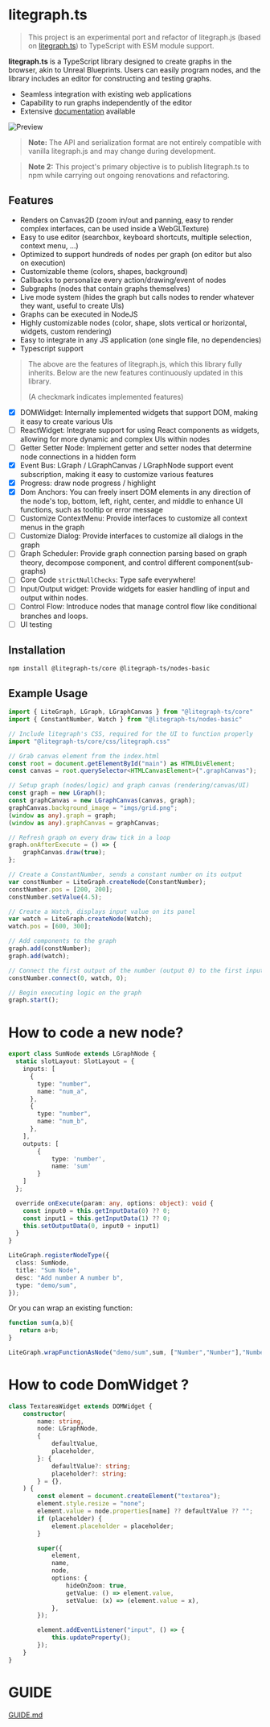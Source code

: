
# litegraph.ts

> This project is an experimental port and refactor of litegraph.js (based on [litegraph.ts](https://github.com/space-nuko/litegraph.ts)) to TypeScript with ESM module support.

**litegraph.ts** is a TypeScript library designed to create graphs in the browser, akin to Unreal Blueprints. Users can easily program nodes, and the library includes an editor for constructing and testing graphs.

- Seamless integration with existing web applications
- Capability to run graphs independently of the editor
- Extensive [documentation](https://lenml.github.io/litegraph.ts/) available

![Preview](./assets/preview.png)

> **Note:** The API and serialization format are not entirely compatible with vanilla litegraph.js and may change during development.

> **Note 2:** This project's primary objective is to publish litegraph.ts to npm while carrying out ongoing renovations and refactoring.


## Features
- Renders on Canvas2D (zoom in/out and panning, easy to render complex interfaces, can be used inside a WebGLTexture)
- Easy to use editor (searchbox, keyboard shortcuts, multiple selection, context menu, ...)
- Optimized to support hundreds of nodes per graph (on editor but also on execution)
- Customizable theme (colors, shapes, background)
- Callbacks to personalize every action/drawing/event of nodes
- Subgraphs (nodes that contain graphs themselves)
- Live mode system (hides the graph but calls nodes to render whatever they want, useful to create UIs)
- Graphs can be executed in NodeJS
- Highly customizable nodes (color, shape, slots vertical or horizontal, widgets, custom rendering)
- Easy to integrate in any JS application (one single file, no dependencies)
- Typescript support

> The above are the features of litegraph.js, which this library fully inherits. Below are the new features continuously updated in this library.
>
> (A checkmark indicates implemented features)

- [x] DOMWidget: Internally implemented widgets that support DOM, making it easy to create various UIs
- [ ] ReactWidget: Integrate support for using React components as widgets, allowing for more dynamic and complex UIs within nodes
- [ ] Getter Setter Node: Implement getter and setter nodes that determine node connections in a hidden form
- [x] Event Bus: LGraph / LGraphCanvas / LGraphNode support event subscription, making it easy to customize various features
- [x] Progress: draw node progress / highlight
- [x] Dom Anchors: You can freely insert DOM elements in any direction of the node's top, bottom, left, right, center, and middle to enhance UI functions, such as tooltip or error message
- [ ] Customize ContextMenu: Provide interfaces to customize all context menus in the graph
- [ ] Customize Dialog: Provide interfaces to customize all dialogs in the graph
- [ ] Graph Scheduler: Provide graph connection parsing based on graph theory, decompose component, and control different component(sub-graphs)
- [ ] Core Code `strictNullChecks`: Type safe everywhere!
- [ ] Input/Output widget: Provide widgets for easier handling of input and output within nodes.
- [ ] Control Flow: Introduce nodes that manage control flow like conditional branches and loops.
- [ ] UI testing

## Installation

```
npm install @litegraph-ts/core @litegraph-ts/nodes-basic
```

## Example Usage

``` typescript
import { LiteGraph, LGraph, LGraphCanvas } from "@litegraph-ts/core"
import { ConstantNumber, Watch } from "@litegraph-ts/nodes-basic"

// Include litegraph's CSS, required for the UI to function properly
import "@litegraph-ts/core/css/litegraph.css"

// Grab canvas element from the index.html
const root = document.getElementById("main") as HTMLDivElement;
const canvas = root.querySelector<HTMLCanvasElement>(".graphCanvas");

// Setup graph (nodes/logic) and graph canvas (rendering/canvas/UI)
const graph = new LGraph();
const graphCanvas = new LGraphCanvas(canvas, graph);
graphCanvas.background_image = "imgs/grid.png";
(window as any).graph = graph;
(window as any).graphCanvas = graphCanvas;

// Refresh graph on every draw tick in a loop
graph.onAfterExecute = () => {
    graphCanvas.draw(true);
};

// Create a ConstantNumber, sends a constant number on its output
var constNumber = LiteGraph.createNode(ConstantNumber);
constNumber.pos = [200, 200];
constNumber.setValue(4.5);

// Create a Watch, displays input value on its panel
var watch = LiteGraph.createNode(Watch);
watch.pos = [600, 300];

// Add components to the graph
graph.add(constNumber);
graph.add(watch);

// Connect the first output of the number (output 0) to the first input of the watch (input 0)
constNumber.connect(0, watch, 0);

// Begin executing logic on the graph
graph.start();
```

# How to code a new node?

```ts
export class SumNode extends LGraphNode {
  static slotLayout: SlotLayout = {
    inputs: [
      {
        type: "number",
        name: "num_a",
      },
      {
        type: "number",
        name: "num_b",
      },
    ],
    outputs: [
        {
            type: 'number',
            name: 'sum'
        }
    ]
  };

  override onExecute(param: any, options: object): void {
    const input0 = this.getInputData(0) ?? 0;
    const input1 = this.getInputData(1) ?? 0;
    this.setOutputData(0, input0 + input1)
  }
}

LiteGraph.registerNodeType({
  class: SumNode,
  title: "Sum Node",
  desc: "Add number A number b",
  type: "demo/sum",
});
```

Or you can wrap an existing function:

```js
function sum(a,b){
   return a+b;
}

LiteGraph.wrapFunctionAsNode("demo/sum",sum, ["Number","Number"],"Number");
```

# How to code DomWidget ?

```ts
class TextareaWidget extends DOMWidget {
    constructor(
        name: string,
        node: LGraphNode,
        {
            defaultValue,
            placeholder,
        }: {
            defaultValue?: string;
            placeholder?: string;
        } = {},
    ) {
        const element = document.createElement("textarea");
        element.style.resize = "none";
        element.value = node.properties[name] ?? defaultValue ?? "";
        if (placeholder) {
            element.placeholder = placeholder;
        }

        super({
            element,
            name,
            node,
            options: {
                hideOnZoom: true,
                getValue: () => element.value,
                setValue: (x) => (element.value = x),
            },
        });

        element.addEventListener("input", () => {
            this.updateProperty();
        });
    }
}
```

# GUIDE
[GUIDE.md](./GUIDE.md)
